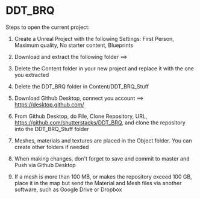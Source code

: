 # DDT_BRQ
 
Steps to open the current project:

1. Create a Unreal Project with the following Settings: First Person, Maximum quality, No starter content, Blueprints

2. Download and extract the following folder ==>

3. Delete the Content folder in your new project and replace it with the one you extracted

4. Delete the DDT_BRQ folder in Content/DDT_BRQ_Stuff

4. Download Github Desktop, connect you account ==> https://desktop.github.com/

5. From Github Desktop, do File, Clone Repository, URL, https://github.com/shutterstacks/DDT_BRQ, and clone the repository into the DDT_BRQ_Stuff folder

6. Meshes, materials and textures are placed in the Object folder. You can create other folders if needed

7. When making changes, don't forget to save and commit to master and Push via Github Desktop

8. If a mesh is more than 100 MB, or makes the repository exceed 100 GB, place it in the map but send the Material and Mesh files via another software, such as Google Drive or Dropbox
